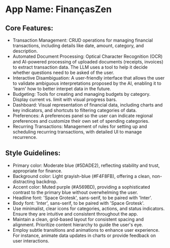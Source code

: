# **App Name**: FinançasZen

## Core Features:

- Transaction Management: CRUD operations for managing financial transactions, including details like date, amount, category, and description.
- Automated Document Processing: Optical Character Recognition (OCR) and AI-powered processing of uploaded documents (receipts, invoices) to extract transaction data. The LLM uses a tool to help it decide whether questions need to be asked of the user.
- Interactive Disambiguation: A user-friendly interface that allows the user to validate ambiguous interpretations proposed by the AI, enabling it to 'learn' how to better interpet data in the future.
- Budgeting: Tools for creating and managing budgets by category. Display current vs. limit with visual progress bars.
- Dashboard: Visual representation of financial data, including charts and key indicators, and shortcuts to filtering categories of data.
- Preferences: A preferences panel so the user can indicate regional preferences and customize their own set of spending categories.
- Recurring Transactions: Management of rules for setting up and scheduling recurring transactions, with detailed UI to manage recurrence.

## Style Guidelines:

- Primary color: Moderate blue (#5DADE2), reflecting stability and trust, appropriate for finance.
- Background color: Light grayish-blue (#F4F8FB), offering a clean, non-distracting backdrop.
- Accent color: Muted purple (#A569BD), providing a sophisticated contrast to the primary blue without overwhelming the user.
- Headline font: 'Space Grotesk', sans-serif, to be paired with 'Inter'.
- Body font: 'Inter', sans-serif, to be paired with 'Space Grotesk'.
- Use minimalist, clear icons for categories, actions, and status indicators. Ensure they are intuitive and consistent throughout the app.
- Maintain a clean, grid-based layout for consistent spacing and alignment. Prioritize content hierarchy to guide the user's eye.
- Employ subtle transitions and animations to enhance user experience. For instance, animate data updates in charts or provide feedback on user interactions.